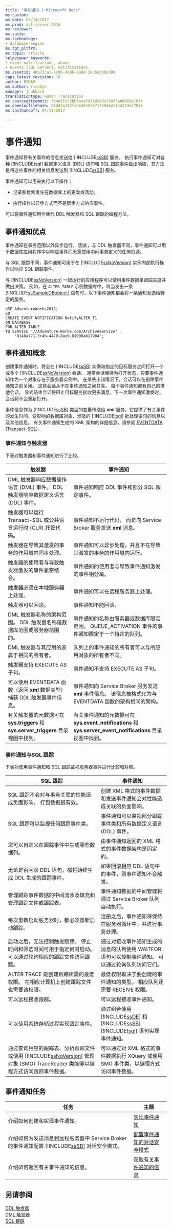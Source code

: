 ```yaml
---
title: "事件通知 | Microsoft Docs"
ms.custom: 
ms.date: 03/14/2017
ms.prod: sql-server-2016
ms.reviewer: 
ms.suite: 
ms.technology:
- database-engine
ms.tgt_pltfrm: 
ms.topic: article
helpviewer_keywords:
- event notifications, about
- events [SQL Server], notifications
ms.assetid: 4da73ca1-6c06-4e96-8ab8-2ecba30b6c86
caps.latest.revision: 18
author: BYHAM
ms.author: rickbyh
manager: jhubbard
translationtype: Human Translation
ms.sourcegitcommit: f3481fcc2bb74eaf93182e6cc58f5a06666e10f4
ms.openlocfilehash: 01d42e113fabb39353971749462c144374e470fe
ms.lasthandoff: 04/11/2017

---
```

# <a name="event-notifications"></a>事件通知
  事件通知将有关事件的信息发送给 [!INCLUDE[ssSB](../../includes/sssb-md.md)] 服务。 执行事件通知可对各种 [!INCLUDE[tsql](../../includes/tsql-md.md)] 数据定义语言 (DDL) 语句和 SQL 跟踪事件做出响应，其方法是将这些事件的相关信息发送到 [!INCLUDE[ssSB](../../includes/sssb-md.md)] 服务。  
  
 事件通知可以用来执行以下操作：  
  
-   记录和检索发生在数据库上的更改或活动。  
  
-   执行操作以异步方式而不是同步方式响应事件。  
  
 可以将事件通知用作替代 DDL 触发器和 SQL 跟踪的编程方法。  
  
## <a name="event-notifications-benefits"></a>事件通知优点  
 事件通知在事务范围以外异步运行。 因此，与 DDL 触发器不同，事件通知可以用于数据库应用程序中以响应事件而无需使用中间事务定义的任何资源。  
  
 与 SQL 跟踪不同，事件通知可用于在 [!INCLUDE[ssNoVersion](../../includes/ssnoversion-md.md)] 实例内部执行操作以响应 SQL 跟踪事件。  
  
 与 [!INCLUDE[ssNoVersion](../../includes/ssnoversion-md.md)] 一起运行的应用程序可以使用事件数据来跟踪进度并做出决策。 例如，在 `ALTER TABLE` 示例数据库中，每当发出一条 [!INCLUDE[ssSampleDBobject](../../includes/sssampledbobject-md.md)] 语句时，以下事件通知都会将一条通知发送给特定的服务。  
  
```  
USE AdventureWorks2012;  
GO  
CREATE EVENT NOTIFICATION NotifyALTER_T1  
ON DATABASE  
FOR ALTER_TABLE  
TO SERVICE '//Adventure-Works.com/ArchiveService' ,  
    '8140a771-3c4b-4479-8ac0-81008ab17984';  
```  
  
## <a name="event-notifications-concepts"></a>事件通知概念  
 创建事件通知时，将会在 [!INCLUDE[ssSB](../../includes/sssb-md.md)] 实例和指定的目标服务之间打开一个或多个 [!INCLUDE[ssNoVersion](../../includes/ssnoversion-md.md)] 会话。 通常会话保持为打开状态，只要事件通知作为一个对象存在于服务器实例中。 在某些出错情况下，会话可以在删除事件通知之前关闭。 这些会话从不在事件通知之间共享。 每个事件通知都有自己的排他会话。 显式结束会话将阻止目标服务接收更多消息，下一次事件通知激发时，会话将不会重新打开。  
  
 事件信息作为 [!INCLUDE[ssSB](../../includes/sssb-md.md)] 类型的变量传递给 **xml** 服务，它提供了有关事件的发生时间、受影响的数据库对象、涉及的 [!INCLUDE[tsql](../../includes/tsql-md.md)] 批处理语句的信息以及其他信息。 有关事件通知生成的 XML 架构的详细信息，请参阅 [EVENTDATA (Transact-SQL)](../../t-sql/functions/eventdata-transact-sql.md)。  
  
### <a name="event-notifications-vs-triggers"></a>事件通知与触发器  
 下表对触发器和事件通知进行了比较。  
  
|触发器|事件通知|  
|--------------|-------------------------|  
|DML 触发器响应数据操作语言 (DML) 事件。 DDL 触发器响应数据定义语言 (DDL) 事件。|事件通知响应 DDL 事件和部分 SQL 跟踪事件。|  
|触发器可以运行 Transact-SQL 或公共语言运行时 (CLR) 托管代码。|事件通知不运行代码， 而是向 Service Broker 服务发送 **xml** 消息。|  
|触发器在导致其激发的事务的作用域内同步处理。|事件通知可以异步处理，并且不在导致其激发的事务的作用域内运行。|  
|触发器的使用者与导致触发器激发的事件紧密结合。|事件通知的使用者与导致事件通知激发的事件相分离。|  
|触发器必须在本地服务器上处理。|事件通知可以在远程服务器上处理。|  
|触发器可以回滚。|事件通知不能回滚。|  
|DML 触发器名称的架构范围。 DDL 触发器名称是数据库范围或服务器范围的。|事件通知的名称由服务器或数据库限定范围。 QUEUE_ACTIVATION 事件的事件通知限定于一个特定的队列。|  
|DML 触发器与其应用的表属于相同的所有者。|队列上的事件通知的所有者可以与所应用对象的所有者不同。|  
|触发器支持 EXECUTE AS 子句。|事件通知不支持 EXECUTE AS 子句。|  
|可以使用 EVENTDATA 函数（返回 **xml** 数据类型）捕获 DDL 触发器事件信息。|事件通知向 Service Broker 服务发送 **xml** 事件信息。 该信息被格式化为与 EVENTDATA 函数的架构相同的架构。|  
|有关触发器的元数据可在 **sys.triggers** 和 **sys.server_triggers** 目录视图中找到。|有关事件通知的元数据可在 **sys.event_notifications** 和 **sys.server_event_notifications** 目录视图中找到。|  
  
### <a name="event-notifications-vs-sql-trace"></a>事件通知与SQL 跟踪  
 下表对使用事件通知和 SQL 跟踪监视服务器事件进行比较和对照。  
  
|SQL 跟踪|事件通知|  
|---------------|-------------------------|  
|SQL 跟踪不会对与事务关联的性能造成负面影响。 打包数据很有效。|创建 XML 格式的事件数据和发送事件通知会对性能造成关联的负面影响。|  
|SQL 跟踪可以监视任何跟踪事件类。|事件通知可以监视部分跟踪事件类和所有数据定义语言 (DDL) 事件。|  
|您可以自定义在跟踪事件中生成哪些数据列。|由事件通知返回的 XML 格式的事件数据架构是固定的。|  
|无论是否回滚 DDL 语句，都将始终生成 DDL 生成的跟踪事件。|如果回滚相应 DDL 语句中的事件，则事件通知不会触发。|  
|管理跟踪事件数据的中间流涉及填充和管理跟踪文件或跟踪表。|事件通知数据的中间管理将通过 Service Broker 队列自动执行。|  
|每次重新启动服务器时，都必须重新启动跟踪。|注册之后，事件通知将保持在服务器循环中，并进行事务处理。|  
|启动之后，无法控制触发跟踪。 停止时间和筛选时间可用于指定何时启动。 可以通过轮询相应的跟踪文件访问跟踪。|通过对接收事件通知生成的消息的队列使用 WAITFOR 语句可以控制事件通知。 可以通过轮询队列访问它们。|  
|ALTER TRACE 是创建跟踪所需的最低权限。 在相应计算机上创建跟踪文件也需要该权限。|最低权限取决于要创建的事件通知的类型。 相应队列还需要 RECEIVE 权限。|  
|可以远程接收跟踪。|可以远程接收事件通知。|  
|可以使用系统存储过程实现跟踪事件。|通过组合使用 [!INCLUDE[ssDE](../../includes/ssde-md.md)] 和 [!INCLUDE[ssSB](../../includes/sssb-md.md)][!INCLUDE[tsql](../../includes/tsql-md.md)] 语句实现事件通知。|  
|通过查询相应的跟踪表、分析跟踪文件或使用 [!INCLUDE[ssNoVersion](../../includes/ssnoversion-md.md)] 管理对象 (SMO) TraceReader 类能够以编程方式访问跟踪事件数据。|可以通过对 XML 格式的事件数据执行 XQuery 或使用 SMO 事件类，以编程方式访问事件数据。|  
  
## <a name="event-notification-tasks"></a>事件通知任务  
  
|任务|主题|  
|----------|-----------|  
|介绍如何创建和实现事件通知。|[实现事件通知](../../relational-databases/service-broker/implement-event-notifications.md)|  
|介绍如何为发送消息到远程服务器中 Service Broker 的事件通知配置 [!INCLUDE[ssSB](../../includes/sssb-md.md)] 对话安全模式。|[配置事件通知的对话安全模式](../../relational-databases/service-broker/configure-dialog-security-for-event-notifications.md)|  
|介绍如何返回有关事件通知的信息。|[获取有关事件通知的信息](../../relational-databases/service-broker/get-information-about-event-notifications.md)|  
  
## <a name="see-also"></a>另请参阅  
 [DDL 触发器](../../relational-databases/triggers/ddl-triggers.md)   
 [DML 触发器](../../relational-databases/triggers/dml-triggers.md)   
 [SQL 跟踪](../../relational-databases/sql-trace/sql-trace.md)  
  
  
